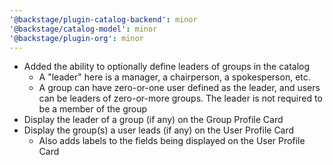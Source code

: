 ```yaml
---
'@backstage/plugin-catalog-backend': minor
'@backstage/catalog-model': minor
'@backstage/plugin-org': minor
---
```


- Added the ability to optionally define leaders of groups in the catalog
  - A "leader" here is a manager, a chairperson, a spokesperson, etc.
  - A group can have zero-or-one user defined as the leader, and users can be leaders of zero-or-more groups. The leader is not required to be a member of the group
- Display the leader of a group (if any) on the Group Profile Card
- Display the group(s) a user leads (if any) on the User Profile Card
  - Also adds labels to the fields being displayed on the User Profile Card
